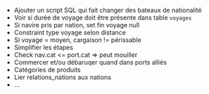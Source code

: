 * Ajouter un script SQL qui fait changer des bateaux de nationalité
* Voir si durée de voyage doit être présente dans table `voyages`
* Si navire pris par nation, set fin voyage null
* Constraint type voyage selon distance
* Si voyage = moyen, cargaison != périssable
* Simplifier les étapes
* Check nav.cat <= port.cat => peut mouiller
* Commercer et/ou débaruqer quand dans ports alliés
* Catégories de produits
* Lier relations_nations aux nations
* ...